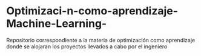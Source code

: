 # Optimizaci-n-como-aprendizaje-Machine-Learning-
Repositorio correspondiente a la materia de optimización como aprendizaje donde se alojaran los proyectos llevados a cabo por el ingeniero  
